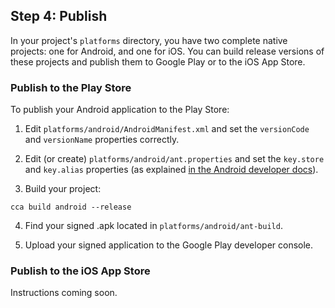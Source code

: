 ## Step 4: Publish

In your project's `platforms` directory, you have two complete native projects: one for Android, and one for iOS. You can build release versions of these projects and publish them to Google Play or to the iOS App Store.

### Publish to the Play Store

To publish your Android application to the Play Store:

1. Edit `platforms/android/AndroidManifest.xml` and set the `versionCode` and `versionName` properties correctly.

2. Edit (or create) `platforms/android/ant.properties` and set the `key.store` and `key.alias` properties (as explained [in the Android developer docs](http://developer.android.com/tools/building/building-cmdline.html#ReleaseMode)).

3. Build your project:
```
cca build android --release
```

4. Find your signed .apk located in `platforms/android/ant-build`.

5. Upload your signed application to the Google Play developer console.

### Publish to the iOS App Store

Instructions coming soon.

